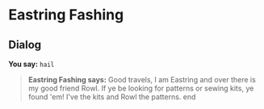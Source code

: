 # Eastring Fashing


## Dialog

**You say:** `hail`



>**Eastring Fashing says:** Good travels, I am Eastring and over there is my good friend Rowl. If ye be looking for patterns or sewing kits, ye found 'em!  I've the kits and Rowl the patterns.
end
